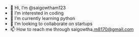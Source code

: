 - 👋 Hi, I’m @saigowtham123
- 👀 I’m interested in coding
- 🌱 I’m currently learning python
- 💞️ I’m looking to collaborate on startups
- 📫 How to reach me through saigowtha,m8170@gmail.com

<!---
saigowtham123/saigowtham123 is a ✨ special ✨ repository because its `README.md` (this file) appears on your GitHub profile.
You can click the Preview link to take a look at your changes.
--->
